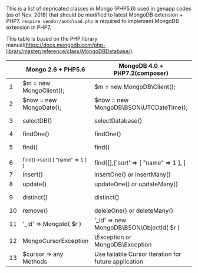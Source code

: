 This is a list of depricated classes in Mongo (PHP5.6) used in genapp codes (as of Nov. 2018) that should be modified 
to latest MongoDB extension + PHP7.
`require vendor/autoload.php` is required to implement MongoDB extension in PHP7.

This table  is based on the PHP library manual(https://docs.mongodb.com/php-library/master/reference/class/MongoDBDatabase/).


| | Mongo 2.6 + PHP5.6    | MongoDB 4.0 + PHP7.2(composer) | Ref | Test file |
---|---|---|---|---
|  1  | $m = new MongoClient(); | $m = new MongoDB\Client(); | [1](https://docs.mongodb.com/php-library/master/reference/class/MongoDBClient/index.html#phpclass.MongoDB\Client) | |
|  2  | $now = new MongoDate(); | $now = new MongoDB\BSON\UTCDateTime(); |[1](http://php.net/class.mongodb-bson-utcdatetime), [2](https://docs.mongodb.com/php-library/master/tutorial/custom-types/index.html) | |
|  3  | selectDB() | selectDatabase() |[1](http://php.net/manual/en/mongoclient.selectdb.php), [2](https://docs.mongodb.com/php-library/master/reference/method/MongoDBClient-selectDatabase/) | <sub>/util/jobs_history_web.php</sub>|
|  4  | findOne()               | findOne() |[1](https://docs.mongodb.com/php-library/master/tutorial/crud/#query-documents) | |
|  5  | find()               | find() | [1](https://docs.mongodb.com/php-library/master/tutorial/crud/#query-documents), [2](https://docs.mongodb.com/manual/tutorial/project-fields-from-query-results/)| |
|  6  | <sub>find()->sort( [ "name" => 1 ] )  </sub>             | find([],['sort' => [ "name" => 1 ], ] | [1](https://docs.mongodb.com/php-library/master/tutorial/crud/#query-documents)| |
|  7  | insert()               | insertOne() or insertMany()| [1](https://docs.mongodb.com/php-library/master/tutorial/crud/#insert-documents) | |
|  8  | update()                | updateOne() or updateMany()| [1](https://docs.mongodb.com/php-library/master/tutorial/crud/#update-documents)| |
|  9  | distinct()                | distinct()| [1](http://php.net/manual/en/mongocollection.distinct.php), [2](https://docs.mongodb.com/php-library/master/reference/method/MongoDBCollection-distinct/)| <sub>/sys/sys_pull.php</sub>|
|  10  | remove()                | deleleOne() or deleteMany()| [1](https://docs.mongodb.com/php-library/master/reference/class/MongoDBCollection/)| |
|  11  | '\_id' => MongoId( $r )     | '\_id' => new MongoDB\BSON\ObjectId( $r ) | [1](https://github.com/mongodb/mongo-php-library/issues/217), [2](http://php.net/manual/en/class.mongodb-bson-objectid.php#class.mongodb-bson-objectid) |  | 
|  12 | MongoCursorException | \Exception or MongoDB\Exception | [1](https://docs.mongodb.com/php-library/master/reference/exception-classes/index.html#phpclass.MongoDB\Exception\Exception) | |
|  13 | $cursor => any Methods     | Use tailable Cursor Iteration for future application| [1](https://docs.mongodb.com/php-library/master/tutorial/tailable-cursor/index.html#wrapping-a-normal-cursor)  | |

